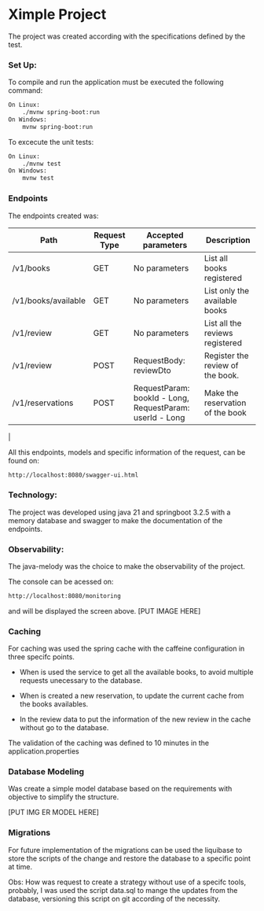 
# Ximple Project

The project was created according with the specifications defined by the test.

### Set Up:
To compile and run the application must be executed the following command:

```sh
On Linux:
    ./mvnw spring-boot:run
On Windows:
    mvnw spring-boot:run
```

To excecute the unit tests:
```sh
On Linux:
    ./mvnw test
On Windows:
    mvnw test
```

### Endpoints

The endpoints created was:

   | Path | Request Type | Accepted parameters| Description
| ------ | ------ | ------ | ------ | 
|/v1/books | GET | No parameters | List all books registered
|/v1/books/available | GET | No parameters | List only the available books
| /v1/review | GET | No parameters |List all the reviews registered
| /v1/review | POST | RequestBody: reviewDto| Register the review of the book.
|/v1/reservations | POST | RequestParam: bookId - Long, RequestParam: userId - Long | Make the reservation of the book
|

All this endpoints, models and specific information of the request, can be found on:

```sh
http://localhost:8080/swagger-ui.html
```

### Technology:
 The project was developed using java 21 and springboot 3.2.5 with a memory database and swagger to make the documentation of the endpoints.

### Observability:
The java-melody was the choice to make the observability of the project.

The console can be acessed on:

```sh
http://localhost:8080/monitoring
```
 and will be displayed the screen above.
[PUT IMAGE HERE]

 ### Caching

 For caching was used the spring cache with the caffeine configuration in three specifc points.

 * When is used the service to get all the available books, to avoid multiple requests unecessary to the database.

 * When is created a new reservation, to update the current cache from the books availables.

 * In the review data to put the information of the new review in the cache without go to the database.

The validation of the caching was defined to 10 minutes in the application.properties

 ### Database Modeling

 Was create a simple model database based on the requirements with objective to simplify the structure.

 [PUT IMG ER MODEL HERE]

 ### Migrations

 For future implementation of the migrations can be used the liquibase to store the scripts of the change and restore the database to a specific point at time.

 Obs: How was request to create a strategy without use of a specifc tools, probably, I was used the script data.sql to mange the updates from the database, versioning this script on git according of the necessity.
